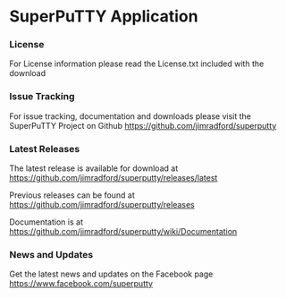 # SuperPuTTY Application

### License
For License information please read the License.txt included with the download

### Issue Tracking
For issue tracking, documentation and downloads please visit the SuperPuTTY Project on Github
https://github.com/jimradford/superputty

### Latest Releases
The latest release is available for download at https://github.com/jimradford/superputty/releases/latest

Previous releases can be found at https://github.com/jimradford/superputty/releases

Documentation is at https://github.com/jimradford/superputty/wiki/Documentation

### News and Updates
Get the latest news and updates on the Facebook page https://www.facebook.com/superputty
